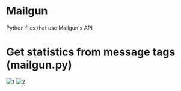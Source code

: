 # Mailgun
Python files that use Mailgun's API
# Get statistics from message tags (mailgun.py)
![1](https://ianannasetech.files.wordpress.com/2017/11/screen-shot-2017-11-10-at-3-59-51-pm.png)
![2](https://ianannasetech.files.wordpress.com/2017/11/screen-shot-2017-11-10-at-3-58-56-pm.png)

